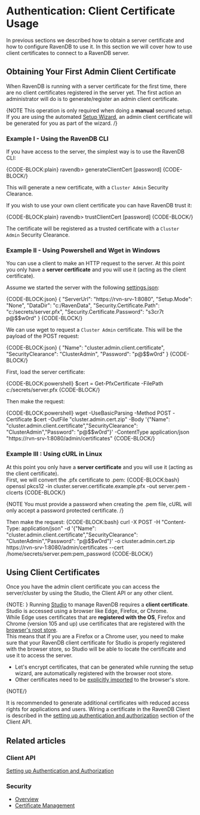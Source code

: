 # Authentication: Client Certificate Usage

In previous sections we described how to obtain a server certificate and how to configure RavenDB to use it. In this section we will cover how to use client certificates to connect to a RavenDB server.

## Obtaining Your First Admin Client Certificate

When RavenDB is running with a server certificate for the first time, there are no client certificates registered in the server yet. The first action an administrator will do is to generate/register an admin client certificate.

{NOTE This operation is only required when doing a **manual** secured setup. If you are using the automated [Setup Wizard](../../../start/installation/setup-wizard), an admin client certificate will be generated for you as part of the wizard. /}

### Example I - Using the RavenDB CLI

If you have access to the server, the simplest way is to use the RavenDB CLI:

{CODE-BLOCK:plain}
ravendb> generateClientCert <name> <path-to-output-folder> [password]
{CODE-BLOCK/}

This will generate a new certificate, with a `Cluster Admin` Security Clearance.

If you wish to use your own client certificate you can have RavenDB trust it:

{CODE-BLOCK:plain}
ravendb> trustClientCert <name> <path-to-pfx> [password]
{CODE-BLOCK/}

The certificate will be registered as a trusted certificate with a `Cluster Admin` Security Clearance.

### Example II - Using Powershell and Wget in Windows 

You can use a client to make an HTTP request to the server. At this point you only have a **server certificate** and you will use it (acting as the client certificate).

Assume we started the server with the following [settings.json](../../configuration/configuration-options#json):

{CODE-BLOCK:json}
{
    "ServerUrl": "https://rvn-srv-1:8080",
    "Setup.Mode": "None",
    "DataDir": "c:/RavenData",
    "Security.Certificate.Path": "c:/secrets/server.pfx",
    "Security.Certificate.Password": "s3cr7t p@$$w0rd"
} 
{CODE-BLOCK/}

We can use wget to request a `Cluster Admin` certificate. This will be the payload of the POST request:

{CODE-BLOCK:json}
{
    "Name": "cluster.admin.client.certificate",
    "SecurityClearance": "ClusterAdmin",
    "Password": "p@$$w0rd"
} 
{CODE-BLOCK/}

First, load the server certificate:

{CODE-BLOCK:powershell}
$cert = Get-PfxCertificate -FilePath c:/secrets/server.pfx
{CODE-BLOCK/}

Then make the request:

{CODE-BLOCK:powershell}
wget -UseBasicParsing -Method POST -Certificate $cert -OutFile "cluster.admin.cert.zip" -Body '{"Name": "cluster.admin.client.certificate","SecurityClearance": "ClusterAdmin","Password": "p@$$w0rd"}' -ContentType application/json "https://rvn-srv-1:8080/admin/certificates"
{CODE-BLOCK/}

### Example III : Using cURL in Linux

At this point you only have a **server certificate** and you will use it (acting as the client certificate).  
First, we will convert the .pfx certificate to .pem:
{CODE-BLOCK:bash}
openssl pkcs12 -in cluster.server.certificate.example.pfx -out server.pem -clcerts
{CODE-BLOCK/}

{NOTE You must provide a password when creating the .pem file, cURL will only accept a password protected certificate. /}

Then make the request:
{CODE-BLOCK:bash}
curl -X POST -H "Content-Type: application/json" -d '{"Name": "cluster.admin.client.certificate","SecurityClearance": "ClusterAdmin","Password": "p@$$w0rd"}' -o cluster.admin.cert.zip https://rvn-srv-1:8080/admin/certificates --cert /home/secrets/server.pem:pem_password
{CODE-BLOCK/}

## Using Client Certificates

Once you have the admin client certificate you can access the server/cluster by using the Studio, the Client API or any other client. 

{NOTE: }
Running [Studio](../../../studio/overview) to manage RavenDB requires a **client certificate**.  
Studio is accessed using a browser like Edge, Firefox, or Chrome.  
While Edge uses certificates that are **registered with the OS**, Firefox and Chrome (version 
105 and up) use certificates that are registered with the [browser's root store](https://blog.chromium.org/2022/09/announcing-launch-of-chrome-root-program.html).  
This means that if you are a Firefox or a Chrome user, you need to make sure that 
your RavenDB client certificate for Studio is properly registered with the browser 
store, so Studio will be able to locate the certificate and use it to access the server.

* Let's encrypt certificates, that can be generated while running the 
  setup wizard, are automatically registered with the browser root store.  
* Other certificates need to be 
  [explicitly imported](../../../server/security/common-errors-and-faq#authentication-error-occurred-using-chrome) 
  to the browser's store.  

{NOTE/}

It is recommended to generate additional certificates with reduced access rights for applications and users.
Wiring a certificate in the RavenDB Client is described in the [setting up authentication and authorization](../../../client-api/setting-up-authentication-and-authorization) section of the Client API.

## Related articles

### Client API

[Setting up Authentication and Authorization](../../../client-api/setting-up-authentication-and-authorization)

### Security

- [Overview](../../../server/security/overview)
- [Certificate Management](../../../server/security/authentication/certificate-management)
